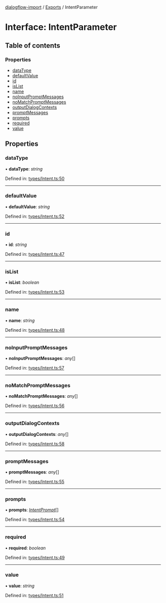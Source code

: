 [dialogflow-import](../README.md) / [Exports](../modules.md) / IntentParameter

# Interface: IntentParameter

## Table of contents

### Properties

- [dataType](intentparameter.md#datatype)
- [defaultValue](intentparameter.md#defaultvalue)
- [id](intentparameter.md#id)
- [isList](intentparameter.md#islist)
- [name](intentparameter.md#name)
- [noInputPromptMessages](intentparameter.md#noinputpromptmessages)
- [noMatchPromptMessages](intentparameter.md#nomatchpromptmessages)
- [outputDialogContexts](intentparameter.md#outputdialogcontexts)
- [promptMessages](intentparameter.md#promptmessages)
- [prompts](intentparameter.md#prompts)
- [required](intentparameter.md#required)
- [value](intentparameter.md#value)

## Properties

### dataType

• **dataType**: *string*

Defined in: [types/Intent.ts:50](https://github.com/edupsousa/dialogflow-import/blob/b0e5ad1/src/types/Intent.ts#L50)

___

### defaultValue

• **defaultValue**: *string*

Defined in: [types/Intent.ts:52](https://github.com/edupsousa/dialogflow-import/blob/b0e5ad1/src/types/Intent.ts#L52)

___

### id

• **id**: *string*

Defined in: [types/Intent.ts:47](https://github.com/edupsousa/dialogflow-import/blob/b0e5ad1/src/types/Intent.ts#L47)

___

### isList

• **isList**: *boolean*

Defined in: [types/Intent.ts:53](https://github.com/edupsousa/dialogflow-import/blob/b0e5ad1/src/types/Intent.ts#L53)

___

### name

• **name**: *string*

Defined in: [types/Intent.ts:48](https://github.com/edupsousa/dialogflow-import/blob/b0e5ad1/src/types/Intent.ts#L48)

___

### noInputPromptMessages

• **noInputPromptMessages**: *any*[]

Defined in: [types/Intent.ts:57](https://github.com/edupsousa/dialogflow-import/blob/b0e5ad1/src/types/Intent.ts#L57)

___

### noMatchPromptMessages

• **noMatchPromptMessages**: *any*[]

Defined in: [types/Intent.ts:56](https://github.com/edupsousa/dialogflow-import/blob/b0e5ad1/src/types/Intent.ts#L56)

___

### outputDialogContexts

• **outputDialogContexts**: *any*[]

Defined in: [types/Intent.ts:58](https://github.com/edupsousa/dialogflow-import/blob/b0e5ad1/src/types/Intent.ts#L58)

___

### promptMessages

• **promptMessages**: *any*[]

Defined in: [types/Intent.ts:55](https://github.com/edupsousa/dialogflow-import/blob/b0e5ad1/src/types/Intent.ts#L55)

___

### prompts

• **prompts**: [*IntentPrompt*](intentprompt.md)[]

Defined in: [types/Intent.ts:54](https://github.com/edupsousa/dialogflow-import/blob/b0e5ad1/src/types/Intent.ts#L54)

___

### required

• **required**: *boolean*

Defined in: [types/Intent.ts:49](https://github.com/edupsousa/dialogflow-import/blob/b0e5ad1/src/types/Intent.ts#L49)

___

### value

• **value**: *string*

Defined in: [types/Intent.ts:51](https://github.com/edupsousa/dialogflow-import/blob/b0e5ad1/src/types/Intent.ts#L51)
